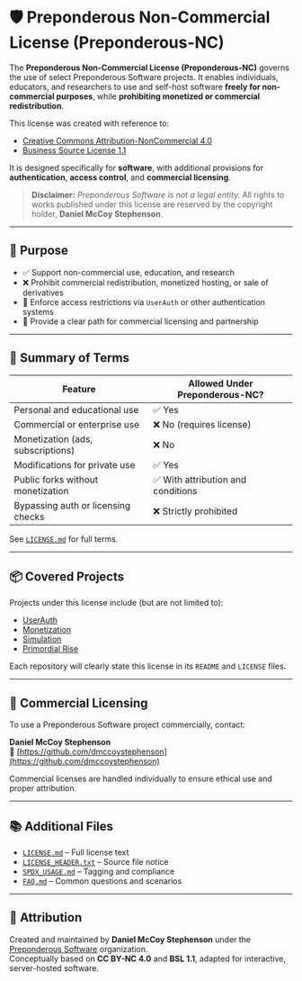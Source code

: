 # 🛡️ Preponderous Non-Commercial License (Preponderous-NC)

The **Preponderous Non-Commercial License (Preponderous-NC)** governs the use of select Preponderous Software projects. It enables individuals, educators, and researchers to use and self-host software **freely for non-commercial purposes**, while **prohibiting monetized or commercial redistribution**.

This license was created with reference to:

- [Creative Commons Attribution-NonCommercial 4.0](https://creativecommons.org/licenses/by-nc/4.0/)
- [Business Source License 1.1](https://mariadb.com/bsl11/)

It is designed specifically for **software**, with additional provisions for **authentication**, **access control**, and **commercial licensing**.

> **Disclaimer:** *Preponderous Software is not a legal entity.* All rights to works published under this license are reserved by the copyright holder, **Daniel McCoy Stephenson**.

---

## 📜 Purpose

- ✅ Support non-commercial use, education, and research  
- ❌ Prohibit commercial redistribution, monetized hosting, or sale of derivatives  
- 🔐 Enforce access restrictions via `UserAuth` or other authentication systems  
- 💼 Provide a clear path for commercial licensing and partnership  

---

## 🔑 Summary of Terms

| Feature                             | Allowed Under Preponderous-NC?     |
|-------------------------------------|-------------------------------------|
| Personal and educational use        | ✅ Yes                              |
| Commercial or enterprise use        | ❌ No (requires license)            |
| Monetization (ads, subscriptions)   | ❌ No                               |
| Modifications for private use       | ✅ Yes                              |
| Public forks without monetization   | ✅ With attribution and conditions  |
| Bypassing auth or licensing checks  | ❌ Strictly prohibited              |

See [`LICENSE.md`](./LICENSE.md) for full terms.

---

## 📦 Covered Projects

Projects under this license include (but are not limited to):

- [UserAuth](https://github.com/Preponderous-Software/userauth)  
- [Monetization](https://github.com/Preponderous-Software/monetization)  
- [Simulation](https://github.com/Preponderous-Software/simulation)  
- [Primordial Rise](https://github.com/Preponderous-Software/primordial-rise)  

Each repository will clearly state this license in its `README` and `LICENSE` files.

---

## 💼 Commercial Licensing

To use a Preponderous Software project commercially, contact:

**Daniel McCoy Stephenson**  
🔗 [https://github.com/dmccoystephenson](https://github.com/dmccoystephenson)

Commercial licenses are handled individually to ensure ethical use and proper attribution.

---

## 📚 Additional Files

- [`LICENSE.md`](./LICENSE.md) – Full license text  
- [`LICENSE_HEADER.txt`](./LICENSE_HEADER.txt) – Source file notice  
- [`SPDX_USAGE.md`](./SPDX_USAGE.md) – Tagging and compliance  
- [`FAQ.md`](./FAQ.md) – Common questions and scenarios  

---

## 🧭 Attribution

Created and maintained by **Daniel McCoy Stephenson** under the [Preponderous Software](https://github.com/Preponderous-Software) organization.  
Conceptually based on **CC BY-NC 4.0** and **BSL 1.1**, adapted for interactive, server-hosted software.
